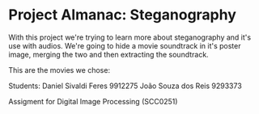 # Project Almanac: Steganography

With this project we're trying to learn more about steganography and it's use with audios. We're going to hide a movie soundtrack in it's poster image, merging the two and then extracting the soundtrack. 

This are the movies we chose:


Students:
Daniel Sivaldi Feres 9912275
João Souza dos Reis  9293373

Assigment for Digital Image Processing (SCC0251)
